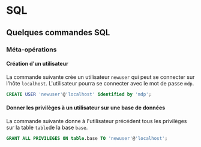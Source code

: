 # SQL

## Quelques commandes SQL

### Méta-opérations

#### Création d'un utilisateur

La commande suivante crée un utilisateur `newuser` qui peut se connecter sur l'hôte `localhost`. L'utilisateur pourra se connecter avec le mot de passe `mdp`.

```sql
CREATE USER 'newuser'@'localhost' identified by 'mdp';
```

#### Donner les privilèges à un utilisateur sur une base de données

La commande suivante donne à l'utilisateur précédent tous les privilèges sur la table `table`de la base `base`.

```sql
GRANT ALL PRIVILEGES ON table.base TO 'newuser'@'localhost';
```



